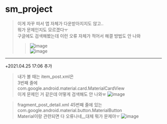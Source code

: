 # sm_project


>이게 자꾸 떠서 앱 자체가 다운받아지지도 않고..   
>뭐가 문제인지도 모르겠다ㅜ   
>구글에도 검색해봤는데 이런 오류 자체가 적어서 해결 방법도 안 나와   
>>![image](https://user-images.githubusercontent.com/57963888/115985037-f109a600-a5e4-11eb-904d-f073aff0775c.png)   
>>![image](https://user-images.githubusercontent.com/57963888/115985053-febf2b80-a5e4-11eb-90d2-5ce34cffde28.png)   

***   

+2021.04.25 17:06 추가   

>내가 볼 때는 item_post.xml은   
>3번째 줄에   
>com.google.android.material.card.MaterialCardView   
>이게 문제인 거 같은데 어떻게 검색해도 안 나와ㅠ
>![image](https://user-images.githubusercontent.com/57963888/115985830-9eca8400-a5e8-11eb-8a25-f7639da0f41a.png)   


>fragment_post_detail.xml
>45번째 줄에 있는
>com.google.android.material.button.MaterialButton   
>Material이랑 관련되면 다 오류나네,,,대체 뭐가 문제야ㅜ
>![image](https://user-images.githubusercontent.com/57963888/115985971-287a5180-a5e9-11eb-9ab2-f4fd97e2edc6.png)   

